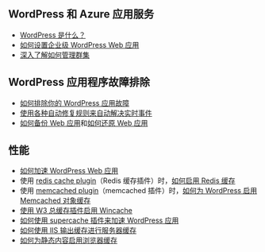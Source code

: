 ## <a name="wordpress-and-azure-app-service"></a>WordPress 和 Azure 应用服务
* [WordPress 是什么？](https://wordpress.org/)
* [如何设置企业级 WordPress Web 应用](../articles/app-service-web/web-sites-php-enterprise-wordpress.md)
* [深入了解如何管理群集](https://github.com/fanjeffrey/axiom.articles/tree/master/pxc)

## <a name="troubleshooting-wordpress-application"></a>WordPress 应用程序故障排除
* [如何排除你的 WordPress 应用故障](https://sunithamk.wordpress.com/2014/09/04/wordpress-troubleshooting-techniques-on-azure-websites/)
* [使用各种自动修复规则来自动解决实时事件](http://microsoftazurewebsitescheatsheet.info/#auto-heal)
* [如何备份 Web 应用](../articles/app-service-web/web-sites-backup.md)和[如何还原 Web 应用](../articles/app-service-web/web-sites-restore.md)

## <a name="performance"></a>性能
* [如何加速 WordPress Web 应用](https://sunithamk.wordpress.com/2014/08/01/10-ways-to-speed-up-your-wordpress-site-on-azure-websites/)
* 使用 [redis cache plugin](https://wordpress.org/plugins/wp-redis/)（Redis 缓存插件）时，[如何启用 Redis 缓存](../articles/redis-cache/cache-dotnet-how-to-use-azure-redis-cache.md)
* 使用 [memcached plugin](https://wordpress.org/plugins/memcached/)（memcached 插件）时，[如何为 WordPress 启用 Memcached 对象缓存](../articles/app-service-web/web-sites-connect-to-redis-using-memcache-protocol.md)
* [使用 W3 总缓存插件启用 Wincache](https://wordpress.org/plugins/w3-total-cache/)
* [如何使用 supercache 插件来加速 WordPress 应用](http://ruslany.net/2008/12/speed-up-wordpress-on-iis-70/)
* [如何使用 IIS 输出缓存进行服务器缓存](http://blogs.msdn.com/b/brian_swan/archive/2011/06/08/performance-tuning-php-apps-on-windows-iis-with-output-caching.aspx)
* [如何为静态内容启用浏览器缓存](http://www.iis.net/configreference/system.webserver/staticcontent)